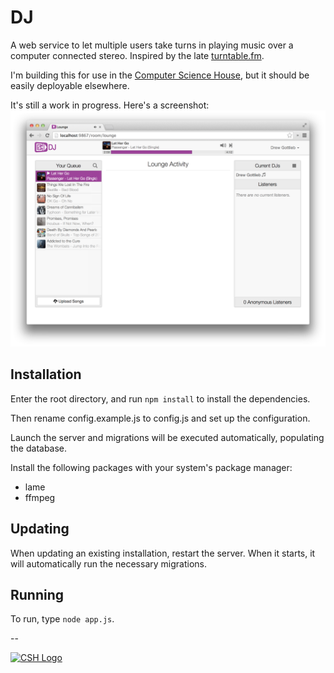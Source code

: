 DJ
==

A web service to let multiple users take turns in playing music over a computer
connected stereo. Inspired by the late
[turntable.fm](https://web.archive.org/web/20140110131633/http://blog.turntable.fm/post/67777306411/turntable-live-turntable-fm).

I'm building this for use in the [Computer Science House](http://csh.rit.edu),
but it should be easily deployable elsewhere.

It's still a work in progress. Here's a screenshot:
![Screenshot](/screenshot.png)

Installation
--
Enter the root directory, and run `npm install` to install the dependencies.

Then rename config.example.js to config.js and set up the configuration.

Launch the server and migrations will be executed automatically, populating
the database.

Install the following packages with your system's package manager:
- lame
- ffmpeg

Updating
--
When updating an existing installation, restart the server. When it starts,
it will automatically run the necessary migrations.

Running
--
To run, type `node app.js`.

--

[![CSH Logo](http://csh.rit.edu/images/logo.png)](http://csh.rit.edu)

